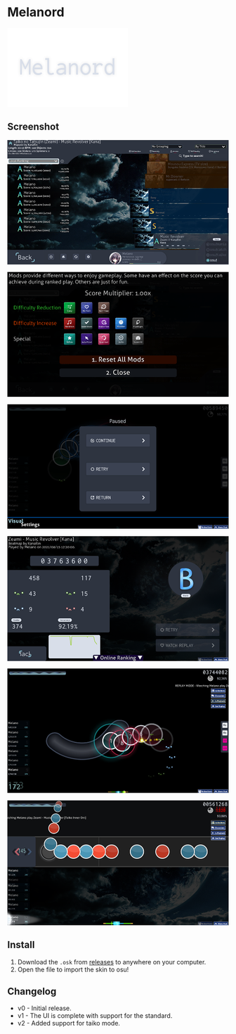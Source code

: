 # Melanord

[![banner](https://github.com/1b0325h/osu-skin/blob/master/img/banner.png)]()

## Screenshot

![ss0](https://github.com/1b0325h/osu-skin/blob/master/img/ss0.png)  
  
![ss1](https://github.com/1b0325h/osu-skin/blob/master/img/ss1.png)  
  
![ss2](https://github.com/1b0325h/osu-skin/blob/master/img/ss2.png)  
  
![ss3](https://github.com/1b0325h/osu-skin/blob/master/img/ss3.png)  
  
![ss4](https://github.com/1b0325h/osu-skin/blob/master/img/ss4.png)  
  
![ss5](https://github.com/1b0325h/osu-skin/blob/master/img/ss5.png)

## Install

1. Download the `.osk` from [releases](https://github.com/1b0325h/osu-skin/releases/tag/v2) to anywhere on your computer.
2. Open the file to import the skin to osu!

## Changelog

- v0 - Initial release.
- v1 - The UI is complete with support for the standard.
- v2 - Added support for taiko mode.
